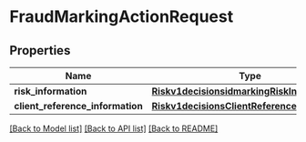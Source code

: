 # FraudMarkingActionRequest

## Properties
Name | Type | Description | Notes
------------ | ------------- | ------------- | -------------
**risk_information** | [**Riskv1decisionsidmarkingRiskInformation**](Riskv1decisionsidmarkingRiskInformation.md) |  | [optional] 
**client_reference_information** | [**Riskv1decisionsClientReferenceInformation**](Riskv1decisionsClientReferenceInformation.md) |  | [optional] 

[[Back to Model list]](../README.md#documentation-for-models) [[Back to API list]](../README.md#documentation-for-api-endpoints) [[Back to README]](../README.md)


